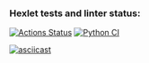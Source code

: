 ### Hexlet tests and linter status:
[![Actions Status](https://github.com/atesinde/python-project-50/actions/workflows/hexlet-check.yml/badge.svg)](https://github.com/atesinde/python-project-50/actions)
[![Python CI](https://github.com/atesinde/python-project-50/actions/workflows/pyci.yml/badge.svg)](https://github.com/atesinde/python-project-50/actions/workflows/pyci.yml)

[![asciicast](https://asciinema.org/a/DBRTIv6RDmCvu61N5clzlLsR9.svg)](https://asciinema.org/a/DBRTIv6RDmCvu61N5clzlLsR9)

